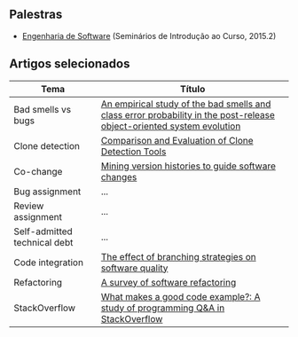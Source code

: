 ## Palestras

- [Engenharia de Software](https://docs.google.com/presentation/d/1GwNrmUZF4Yiw3LP85GgQETNNtZ34HoxD8Mh40mcbzxc/edit) (Seminários de Introdução ao Curso, 2015.2)

## Artigos selecionados



| **Tema**           | **Título** |
|--------------------|------------|
| Bad smells vs bugs | [An empirical study of the bad smells and class error probability in the post-release object-oriented system evolution](http://www.sciencedirect.com/science/article/pii/S0164121206002780) |
| Clone detection    | [Comparison and Evaluation of Clone Detection Tools](http://citeseerx.ist.psu.edu/viewdoc/summary?doi=10.1.1.123.249) |
| Co-change          | [Mining version histories to guide software changes](http://ieeexplore.ieee.org/xpl/articleDetails.jsp?arnumber=1317478&navigation=1) |
| Bug assignment     | ... |
| Review assignment  | ... | 
| Self-admitted technical debt | ... |
| Code integration   | [The effect of branching strategies on software quality](http://www.cabird.com/wp/shihab2012ebs/) |
| Refactoring        | [A survey of software refactoring](http://ieeexplore.ieee.org/xpls/abs_all.jsp?arnumber=1265817) | 
| StackOverflow      | [What makes a good code example?: A study of programming Q&A in StackOverflow](http://ieeexplore.ieee.org/xpls/abs_all.jsp?arnumber=6405249) |
